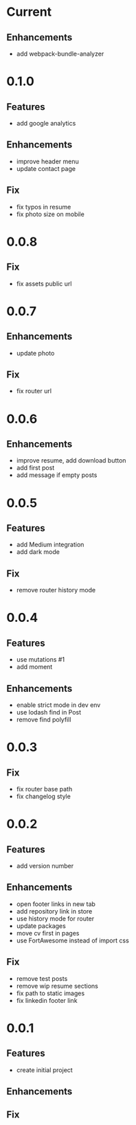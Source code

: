 # Current

## Enhancements
- add webpack-bundle-analyzer

# 0.1.0

## Features
- add google analytics

## Enhancements
- improve header menu
- update contact page

## Fix
- fix typos in resume
- fix photo size on mobile

# 0.0.8

## Fix
- fix assets public url

# 0.0.7

## Enhancements
- update photo

## Fix
- fix router url

# 0.0.6

## Enhancements
 - improve resume, add download button
 - add first post
 - add message if empty posts

# 0.0.5

## Features
 - add Medium integration
 - add dark mode

## Fix
 - remove router history mode

# 0.0.4

## Features
 - use mutations #1
 - add moment

## Enhancements
 - enable strict mode in dev env
 - use lodash find in Post
 - remove find polyfill

# 0.0.3

## Fix
 - fix router base path
 - fix changelog style

# 0.0.2

## Features
 - add version number

## Enhancements
 - open footer links in new tab
 - add repository link in store
 - use history mode for router
 - update packages
 - move cv first in pages
 - use FortAwesome instead of import css

## Fix
 - remove test posts
 - remove wip resume sections
 - fix path to static images
 - fix linkedin footer link

# 0.0.1

## Features
 - create initial project

## Enhancements

## Fix
